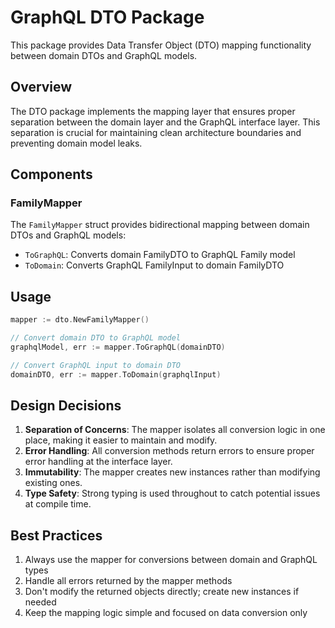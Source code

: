 # GraphQL DTO Package

This package provides Data Transfer Object (DTO) mapping functionality between domain DTOs and GraphQL models.

## Overview

The DTO package implements the mapping layer that ensures proper separation between the domain layer and the GraphQL interface layer. This separation is crucial for maintaining clean architecture boundaries and preventing domain model leaks.

## Components

### FamilyMapper

The `FamilyMapper` struct provides bidirectional mapping between domain DTOs and GraphQL models:

- `ToGraphQL`: Converts domain FamilyDTO to GraphQL Family model
- `ToDomain`: Converts GraphQL FamilyInput to domain FamilyDTO

## Usage

```go
mapper := dto.NewFamilyMapper()

// Convert domain DTO to GraphQL model
graphqlModel, err := mapper.ToGraphQL(domainDTO)

// Convert GraphQL input to domain DTO
domainDTO, err := mapper.ToDomain(graphqlInput)
```

## Design Decisions

1. **Separation of Concerns**: The mapper isolates all conversion logic in one place, making it easier to maintain and modify.
2. **Error Handling**: All conversion methods return errors to ensure proper error handling at the interface layer.
3. **Immutability**: The mapper creates new instances rather than modifying existing ones.
4. **Type Safety**: Strong typing is used throughout to catch potential issues at compile time.

## Best Practices

1. Always use the mapper for conversions between domain and GraphQL types
2. Handle all errors returned by the mapper methods
3. Don't modify the returned objects directly; create new instances if needed
4. Keep the mapping logic simple and focused on data conversion only
